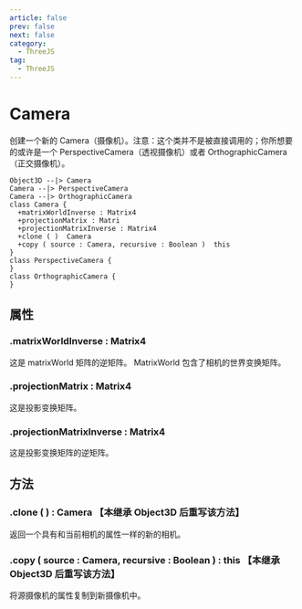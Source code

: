 ```yaml
---
article: false
prev: false
next: false
category:
  - ThreeJS
tag:
  - ThreeJS
---
```


# Camera

创建一个新的 Camera（摄像机）。注意：这个类并不是被直接调用的；你所想要的或许是一个 PerspectiveCamera（透视摄像机）或者 OrthographicCamera（正交摄像机）。

<!-- more -->

```class
Object3D --|> Camera
Camera --|> PerspectiveCamera
Camera --|> OrthographicCamera
class Camera {
  +matrixWorldInverse : Matrix4
  +projectionMatrix : Matri
  +projectionMatrixInverse : Matrix4
  +clone ( )  Camera
  +copy ( source : Camera, recursive : Boolean )  this
}
class PerspectiveCamera {
}
class OrthographicCamera {
}

```

## 属性

### .matrixWorldInverse : Matrix4

这是 matrixWorld 矩阵的逆矩阵。 MatrixWorld 包含了相机的世界变换矩阵。

### .projectionMatrix : Matrix4

这是投影变换矩阵。

### .projectionMatrixInverse : Matrix4

这是投影变换矩阵的逆矩阵。

## 方法

### .clone ( ) : Camera 【本继承 Object3D 后重写该方法】

返回一个具有和当前相机的属性一样的新的相机。

### .copy ( source : Camera, recursive : Boolean ) : this 【本继承 Object3D 后重写该方法】

将源摄像机的属性复制到新摄像机中。
